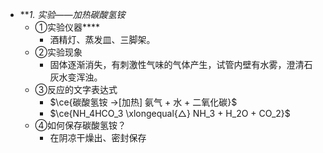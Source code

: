 - ***1. 实验——加热碳酸氢铵*
	- ①实验仪器****
		- 酒精灯、蒸发皿、三脚架。
	- ②实验现象
		- 固体逐渐消失，有刺激性气味的气体产生，试管内壁有水雾，澄清石灰水变浑浊。
	- ③反应的文字表达式
		- $\ce{碳酸氢铵 ->[加热] 氨气 + 水 + 二氧化碳}$
		- $\ce{NH_4HCO_3 \xlongequal{△} NH_3 + H_2O + CO_2}$
	- ④如何保存碳酸氢铵？
		- 在阴凉干燥出、密封保存